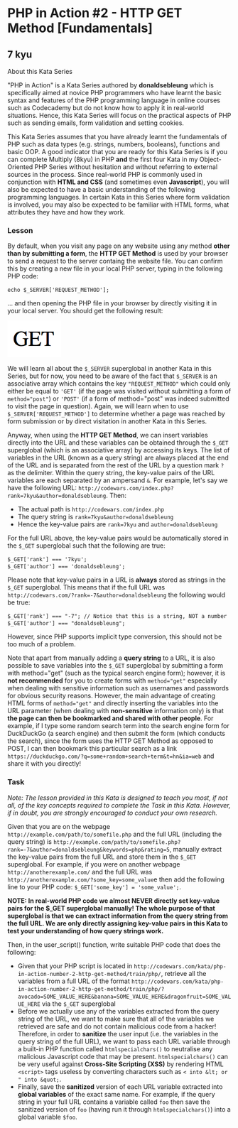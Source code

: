 # PHP in Action #2 - HTTP GET Method [Fundamentals]
## 7 kyu

About this Kata Series

"PHP in Action" is a Kata Series authored by **donaldsebleung** which is specifically aimed at novice PHP programmers who have learnt the basic syntax and features of the PHP programming language in online courses such as Codecademy but do not know how to apply it in real-world situations. Hence, this Kata Series will focus on the practical aspects of PHP such as sending emails, form validation and setting cookies.

This Kata Series assumes that you have already learnt the fundamentals of PHP such as data types (e.g. strings, numbers, booleans), functions and basic OOP. A good indicator that you are ready for this Kata Series is if you can complete Multiply (8kyu) in PHP **and** the first four Kata in my Object-Oriented PHP Series without hesitation and without referring to external sources in the process. Since real-world PHP is commonly used in conjunction with **HTML and CSS** (and sometimes even **Javascript**), you will also be expected to have a basic understanding of the following programming languages. In certain Kata in this Series where form validation is involved, you may also be expected to be familiar with HTML forms, what attributes they have and how they work.

### Lesson

By default, when you visit any page on any website using any method **other than by submitting a form**, the **HTTP GET Method** is used by your browser to send a request to the server containg the website file. You can confirm this by creating a new file in your local PHP server, typing in the following PHP code:
```
echo $_SERVER['REQUEST_METHOD'];
```

... and then opening the PHP file in your browser by directly visiting it in your local server. You should get the following result:

![](get.png)

We will learn all about the ```$_SERVER``` superglobal in another Kata in this Series, but for now, you need to be aware of the fact that ```$_SERVER``` is an associative array which contains the key ```"REQUEST_METHOD"``` which could only either be equal to ```'GET'``` (if the page was visited without submitting a form of ```method="post"```) or ```'POST'``` (if a form of method="post" was indeed submitted to visit the page in question). Again, we will learn when to use ```$_SERVER['REQUEST_METHOD']``` to determine whether a page was reached by form submission or by direct visitation in another Kata in this Series.

Anyway, when using the **HTTP GET Method**, we can insert variables directly into the URL and these variables can be obtained through the ```$_GET``` superglobal (which is an associative array) by accessing its keys. The list of variables in the URL (known as a query string) are always placed at the end of the URL and is separated from the rest of the URL by a question mark ```?``` as the delimiter. Within the query string, the key-value pairs of the URL variables are each separated by an ampersand ```&```. For example, let's say we have the following URL: ```http://codewars.com/index.php?rank=7kyu&author=donaldsebleung```. Then:

- The actual path is ```http://codewars.com/index.php```
- The query string is ```rank=7kyu&author=donaldsebleung```
- Hence the key-value pairs are ```rank=7kyu``` and ```author=donaldsebleung```

For the full URL above, the key-value pairs would be automatically stored in the ```$_GET``` superglobal such that the following are true:
```
$_GET['rank'] === '7kyu';
$_GET['author'] === 'donaldsebleung';
```

Please note that key-value pairs in a URL is **always** stored as strings in the ```$_GET``` superglobal. This means that if the full URL was ```http://codewars.com/?rank=-7&author=donaldsebleung``` the following would be true:
```
$_GET['rank'] === "-7"; // Notice that this is a string, NOT a number
$_GET['author'] === "donaldsebleung";
```

However, since PHP supports implicit type conversion, this should not be too much of a problem.

Note that apart from manually adding a **query string** to a URL, it is also possible to save variables into the ```$_GET``` superglobal by submitting a form with method="get" (such as the typical search engine form); however, it is **not recommended** for you to create forms with ```method="get"``` especially when dealing with sensitive information such as usernames and passwords for obvious security reasons. However, the main advantage of creating HTML forms of ```method="get"``` and directly inserting the variables into the URL parameter (when dealing with **non-sensitive** information only) is that **the page can then be bookmarked and shared with other people**. For example, if I type some random search term into the search engine form for DuckDuckGo (a search engine) and then submit the form (which conducts the search), since the form uses the HTTP GET Method as opposed to POST, I can then bookmark this particular search as a link ```https://duckduckgo.com/?q=some+random+search+term&t=hn&ia=web``` and share it with you directly!

### Task

*Note: The lesson provided in this Kata is designed to teach you most, if not all, of the key concepts required to complete the Task in this Kata. However, if in doubt, you are strongly encouraged to conduct your own research.*

Given that you are on the webpage ```http://example.com/path/to/somefile.php``` and the full URL (including the query string) is ```http://example.com/path/to/somefile.php?rank=-7&author=donaldsebleung&keywords=php&rating=5```, manually extract the key-value pairs from the full URL and store them in the ```$_GET``` superglobal. For example, if you were on another webpage ```http://anotherexample.com/``` and the full URL was ```http://anotherexample.com/?some_key=some_value```e then add the following line to your PHP code: ```$_GET['some_key'] = 'some_value';```.

**NOTE: In real-world PHP code we almost NEVER directly set key-value pairs for the $_GET superglobal manually! The whole purpose of that superglobal is that we can extract information from the query string from the full URL. We are only directly assigning key-value pairs in this Kata to test your understanding of how query strings work.**

Then, in the user_script() function, write suitable PHP code that does the following:

- Given that your PHP script is located in ```http://codewars.com/kata/php-in-action-number-2-http-get-method/train/php/```, retrieve all the variables from a full URL of the format ```http://codewars.com/kata/php-in-action-number-2-http-get-method/train/php/?avocado=SOME_VALUE_HERE&banana=SOME_VALUE_HERE&dragonfruit=SOME_VALUE_HERE``` via the ```$_GET``` superglobal
- Before we actually use any of the variables extracted from the query string of the URL, we want to make sure that all of the variables we retrieved are safe and do not contain malicious code from a hacker! Therefore, in order to **sanitize** the user input (i.e. the variables in the query string of the full URL), we want to pass each URL variable through a built-in PHP function called ```htmlspecialchars()``` to neutralise any malicious Javascript code that may be present. ```htmlspecialchars()``` can be very useful against **Cross-Site Scripting (XSS)** by rendering HTML ```<script>``` tags useless by converting characters such as ```< into &lt; or " into &quot;```.
- Finally, save the **sanitized** version of each URL variable extracted into **global variables** of the exact same name. For example, if the query string in your full URL contains a variable called ```foo``` then save the sanitized version of ```foo``` (having run it through ```htmlspecialchars()```) into a global variable ```$foo```.
